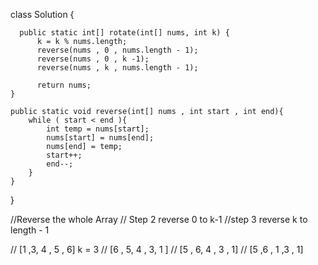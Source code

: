 class Solution {
    
    
      public static int[] rotate(int[] nums, int k) {
          k = k % nums.length;  
          reverse(nums , 0 , nums.length - 1);
          reverse(nums , 0 , k -1);
          reverse(nums , k , nums.length - 1);
          
          return nums;
    }
    
    public static void reverse(int[] nums , int start , int end){
        while ( start < end ){
            int temp = nums[start];
            nums[start] = nums[end];
            nums[end] = temp;
            start++;
            end--;
        }
    }
    
}


//Reverse the whole Array 
// Step 2 reverse 0 to k-1
//step 3 reverse k to length - 1

// [1 ,3, 4 , 5 , 6] k = 3
// [6 , 5, 4 , 3, 1 ]
// [5 , 6, 4 , 3 , 1]
// [5 ,6 , 1 ,3 , 1]